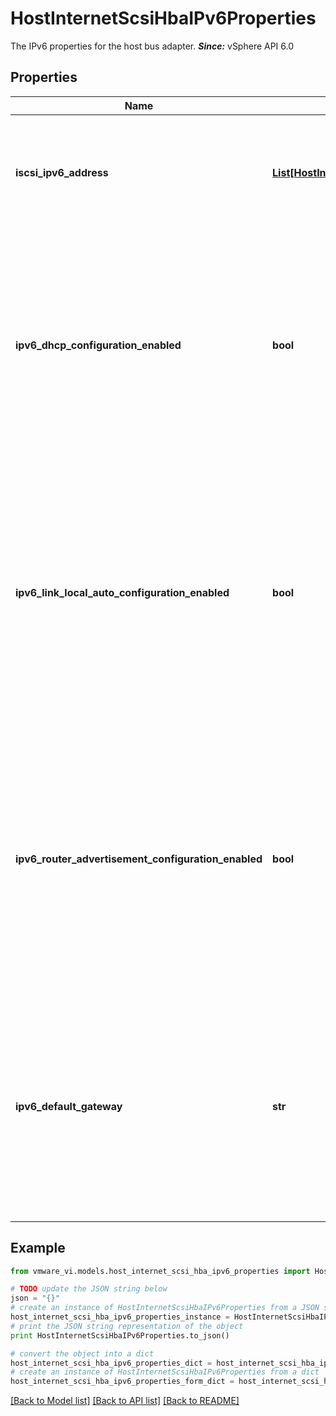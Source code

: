 # HostInternetScsiHbaIPv6Properties

The IPv6 properties for the host bus adapter.  ***Since:*** vSphere API 6.0 

## Properties
Name | Type | Description | Notes
------------ | ------------- | ------------- | -------------
**iscsi_ipv6_address** | [**List[HostInternetScsiHbaIscsiIpv6Address]**](HostInternetScsiHbaIscsiIpv6Address.md) | There can be multiple IPv6 addressed plumbed onto the Host Bus Adapter.  ***Since:*** vSphere API 6.0  | [optional] 
**ipv6_dhcp_configuration_enabled** | **bool** | True if DHCPv6 is enabled on the host bus adapter.  User can keep this field unset while changing other IPv6 properties without altering current DHCP configuration.  ***Since:*** vSphere API 6.0  | [optional] 
**ipv6_link_local_auto_configuration_enabled** | **bool** | True if auto configuration of link local address is enabled on the host bus adapter.  User can keep this field unset while changing other IPv6 properties without altering current link local auto configuration.  ***Since:*** vSphere API 6.0  | [optional] 
**ipv6_router_advertisement_configuration_enabled** | **bool** | True if the router advertisement configuration is enabled on the host bus adapter.  User can keep this field unset while changing other IPv6 properties without altering current router advertisement configuration.  ***Since:*** vSphere API 6.0  | [optional] 
**ipv6_default_gateway** | **str** | The current IPv6 default gateway.  User can keep this field unset while changing other IPv6 properties without altering current default gateway configuration.  ***Since:*** vSphere API 6.0  | [optional] 

## Example

```python
from vmware_vi.models.host_internet_scsi_hba_ipv6_properties import HostInternetScsiHbaIPv6Properties

# TODO update the JSON string below
json = "{}"
# create an instance of HostInternetScsiHbaIPv6Properties from a JSON string
host_internet_scsi_hba_ipv6_properties_instance = HostInternetScsiHbaIPv6Properties.from_json(json)
# print the JSON string representation of the object
print HostInternetScsiHbaIPv6Properties.to_json()

# convert the object into a dict
host_internet_scsi_hba_ipv6_properties_dict = host_internet_scsi_hba_ipv6_properties_instance.to_dict()
# create an instance of HostInternetScsiHbaIPv6Properties from a dict
host_internet_scsi_hba_ipv6_properties_form_dict = host_internet_scsi_hba_ipv6_properties.from_dict(host_internet_scsi_hba_ipv6_properties_dict)
```
[[Back to Model list]](../README.md#documentation-for-models) [[Back to API list]](../README.md#documentation-for-api-endpoints) [[Back to README]](../README.md)


